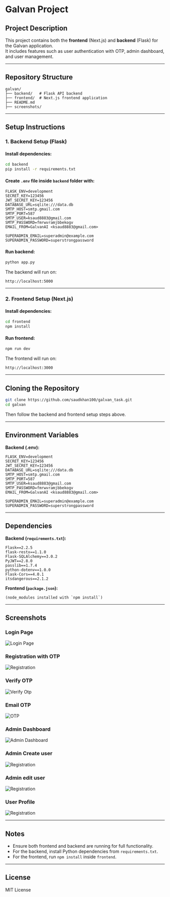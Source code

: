 # Galvan Project

## Project Description
This project contains both the **frontend** (Next.js) and **backend** (Flask) for the Galvan application.  
It includes features such as user authentication with OTP, admin dashboard, and user management.

---

## Repository Structure
```
galvan/
├── backend/   # Flask API backend
├── frontend/  # Next.js frontend application
├── README.md
├── screenshots/
```
---

## Setup Instructions

### 1. Backend Setup (Flask)

#### Install dependencies:
```bash
cd backend
pip install -r requirements.txt
```

#### Create `.env` file inside `backend` folder with:
```
FLASK_ENV=development
SECRET_KEY=123456
JWT_SECRET_KEY=123456
DATABASE_URL=sqlite:///data.db
SMTP_HOST=smtp.gmail.com
SMTP_PORT=587
SMTP_USER=ksaud8883@gmail.com
SMTP_PASSWORD=fmrwvramjbbekogv
EMAIL_FROM=GalvanAI <ksaud8883@gmail.com>

SUPERADMIN_EMAIL=superadmin@example.com
SUPERADMIN_PASSWORD=superstrongpassword
```

#### Run backend:
```bash
python app.py
```

The backend will run on:  
```
http://localhost:5000
```

---

### 2. Frontend Setup (Next.js)

#### Install dependencies:
```bash
cd frontend
npm install
```

#### Run frontend:
```bash
npm run dev
```

The frontend will run on:  
```
http://localhost:3000
```

---

## Cloning the Repository
```bash
git clone https://github.com/saudkhan100/galvan_task.git
cd galvan
```

Then follow the backend and frontend setup steps above.

---

## Environment Variables

**Backend (.env):**
```
FLASK_ENV=development
SECRET_KEY=123456
JWT_SECRET_KEY=123456
DATABASE_URL=sqlite:///data.db
SMTP_HOST=smtp.gmail.com
SMTP_PORT=587
SMTP_USER=ksaud8883@gmail.com
SMTP_PASSWORD=fmrwvramjbbekogv
EMAIL_FROM=GalvanAI <ksaud8883@gmail.com>

SUPERADMIN_EMAIL=superadmin@example.com
SUPERADMIN_PASSWORD=superstrongpassword
```

---

## Dependencies

**Backend (`requirements.txt`):**
```
Flask==2.2.5
flask-restx==1.1.0
Flask-SQLAlchemy==3.0.2
PyJWT==2.8.0
passlib==1.7.4
python-dotenv==1.0.0
Flask-Cors==4.0.1
itsdangerous==2.1.2
```

**Frontend (`package.json`):**
```
(node_modules installed with `npm install`)
```

---

## Screenshots


### Login Page  
![Login Page](screenshots/login.png)

### Registration with OTP  
![Registration](screenshots/registerform.png)

### Verify OTP  
![Verify Otp](screenshots/verifyotp.png)

### Email OTP  
![OTP](screenshots/otp.png)

### Admin Dashboard  
![Admin Dashboard](screenshots/admindashboard.png)

### Admin Create user  
![Registration](screenshots/createuser.png)

### Admin edit user
![Registration](screenshots/edituser.png)

### User Profile 
![Registration](screenshots/profile.png)




---

## Notes
- Ensure both frontend and backend are running for full functionality.
- For the backend, install Python dependencies from `requirements.txt`.
- For the frontend, run `npm install` inside `frontend`.

---

## License
MIT License
